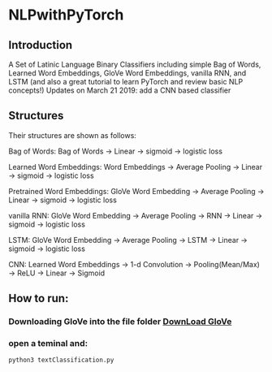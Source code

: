 #  NLPwithPyTorch
## Introduction
A Set of  Latinic Language Binary Classifiers including simple Bag of Words, Learned Word Embeddings, GloVe Word Embeddings, vanilla RNN, and LSTM (and also a great tutorial to learn PyTorch and review basic NLP concepts!)
Updates on March 21 2019: add a CNN based classifier

## Structures
Their structures are shown as follows:

Bag of Words: Bag of Words -> Linear -> sigmoid -> logistic loss

Learned Word Embeddings: Word Embeddings -> Average Pooling -> Linear -> sigmoid -> logistic loss

Pretrained Word Embeddings: GloVe Word Embedding -> Average Pooling -> Linear -> sigmoid -> logistic loss

vanilla RNN: GloVe Word Embedding -> Average Pooling ->  RNN -> Linear -> sigmoid -> logistic loss

LSTM: GloVe Word Embedding -> Average Pooling ->  LSTM -> Linear -> sigmoid -> logistic loss

CNN: Learned Word Embeddings -> 1-d Convolution -> Pooling(Mean/Max) -> ReLU -> Linear -> Sigmoid

## How to run:
### Downloading GloVe into the file folder [DownLoad GloVe](https://nlp.stanford.edu/projects/glove/)

### open a teminal and:
```shell
python3 textClassification.py
```
